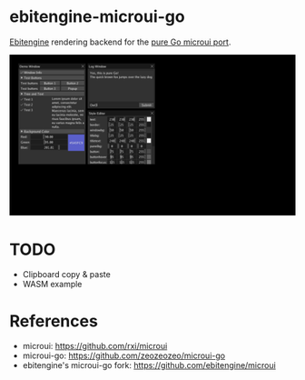 # ebitengine-microui-go

[Ebitengine](https://ebitengine.org/) rendering backend for the [pure Go microui port](https://github.com/zeozeozeo/microui-go).

![microui demo running in Ebitengine](/screenshots/demo.png)

# TODO
  
* Clipboard copy & paste
* WASM example

# References

* microui: https://github.com/rxi/microui
* microui-go: https://github.com/zeozeozeo/microui-go
* ebitengine's microui-go fork: https://github.com/ebitengine/microui
